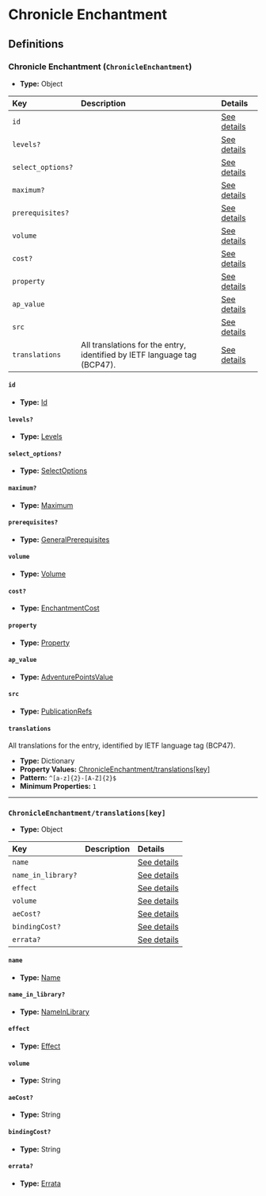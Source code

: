 # Chronicle Enchantment

## Definitions

### <a name="ChronicleEnchantment"></a> Chronicle Enchantment (`ChronicleEnchantment`)

- **Type:** Object

Key | Description | Details
:-- | :-- | :--
`id` |  | <a href="#ChronicleEnchantment/id">See details</a>
`levels?` |  | <a href="#ChronicleEnchantment/levels">See details</a>
`select_options?` |  | <a href="#ChronicleEnchantment/select_options">See details</a>
`maximum?` |  | <a href="#ChronicleEnchantment/maximum">See details</a>
`prerequisites?` |  | <a href="#ChronicleEnchantment/prerequisites">See details</a>
`volume` |  | <a href="#ChronicleEnchantment/volume">See details</a>
`cost?` |  | <a href="#ChronicleEnchantment/cost">See details</a>
`property` |  | <a href="#ChronicleEnchantment/property">See details</a>
`ap_value` |  | <a href="#ChronicleEnchantment/ap_value">See details</a>
`src` |  | <a href="#ChronicleEnchantment/src">See details</a>
`translations` | All translations for the entry, identified by IETF language tag (BCP47). | <a href="#ChronicleEnchantment/translations">See details</a>

#### <a name="ChronicleEnchantment/id"></a> `id`

- **Type:** <a href="../_Activatable.md#Id">Id</a>

#### <a name="ChronicleEnchantment/levels"></a> `levels?`

- **Type:** <a href="../_Activatable.md#Levels">Levels</a>

#### <a name="ChronicleEnchantment/select_options"></a> `select_options?`

- **Type:** <a href="../_Activatable.md#SelectOptions">SelectOptions</a>

#### <a name="ChronicleEnchantment/maximum"></a> `maximum?`

- **Type:** <a href="../_Activatable.md#Maximum">Maximum</a>

#### <a name="ChronicleEnchantment/prerequisites"></a> `prerequisites?`

- **Type:** <a href="../_Prerequisite.md#GeneralPrerequisites">GeneralPrerequisites</a>

#### <a name="ChronicleEnchantment/volume"></a> `volume`

- **Type:** <a href="../_Activatable.md#Volume">Volume</a>

#### <a name="ChronicleEnchantment/cost"></a> `cost?`

- **Type:** <a href="../_Activatable.md#EnchantmentCost">EnchantmentCost</a>

#### <a name="ChronicleEnchantment/property"></a> `property`

- **Type:** <a href="../_Activatable.md#Property">Property</a>

#### <a name="ChronicleEnchantment/ap_value"></a> `ap_value`

- **Type:** <a href="../_Activatable.md#AdventurePointsValue">AdventurePointsValue</a>

#### <a name="ChronicleEnchantment/src"></a> `src`

- **Type:** <a href="../source/_PublicationRef.md#PublicationRefs">PublicationRefs</a>

#### <a name="ChronicleEnchantment/translations"></a> `translations`

All translations for the entry, identified by IETF language tag (BCP47).

- **Type:** Dictionary
- **Property Values:** <a href="#ChronicleEnchantment/translations[key]">ChronicleEnchantment/translations[key]</a>
- **Pattern:** `^[a-z]{2}-[A-Z]{2}$`
- **Minimum Properties:** `1`

---

### <a name="ChronicleEnchantment/translations[key]"></a> `ChronicleEnchantment/translations[key]`

- **Type:** Object

Key | Description | Details
:-- | :-- | :--
`name` |  | <a href="#ChronicleEnchantment/translations[key]/name">See details</a>
`name_in_library?` |  | <a href="#ChronicleEnchantment/translations[key]/name_in_library">See details</a>
`effect` |  | <a href="#ChronicleEnchantment/translations[key]/effect">See details</a>
`volume` |  | <a href="#ChronicleEnchantment/translations[key]/volume">See details</a>
`aeCost?` |  | <a href="#ChronicleEnchantment/translations[key]/aeCost">See details</a>
`bindingCost?` |  | <a href="#ChronicleEnchantment/translations[key]/bindingCost">See details</a>
`errata?` |  | <a href="#ChronicleEnchantment/translations[key]/errata">See details</a>

#### <a name="ChronicleEnchantment/translations[key]/name"></a> `name`

- **Type:** <a href="../_Activatable.md#Name">Name</a>

#### <a name="ChronicleEnchantment/translations[key]/name_in_library"></a> `name_in_library?`

- **Type:** <a href="../_Activatable.md#NameInLibrary">NameInLibrary</a>

#### <a name="ChronicleEnchantment/translations[key]/effect"></a> `effect`

- **Type:** <a href="../_Activatable.md#Effect">Effect</a>

#### <a name="ChronicleEnchantment/translations[key]/volume"></a> `volume`

- **Type:** String

#### <a name="ChronicleEnchantment/translations[key]/aeCost"></a> `aeCost?`

- **Type:** String

#### <a name="ChronicleEnchantment/translations[key]/bindingCost"></a> `bindingCost?`

- **Type:** String

#### <a name="ChronicleEnchantment/translations[key]/errata"></a> `errata?`

- **Type:** <a href="../source/_Erratum.md#Errata">Errata</a>
